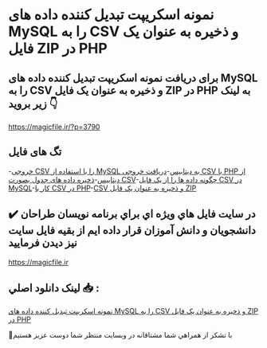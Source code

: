 # نمونه اسکریپت تبدیل کننده داده های MySQL را به CSV و ذخیره به عنوان یک فایل ZIP در PHP

## برای دریافت نمونه اسکریپت تبدیل کننده داده های MySQL را به CSV و ذخیره به عنوان یک فایل ZIP در PHP به لینک زیر بروید 👇

https://magicfile.ir/?p=3790

## تگ های فایل

-[خروجی CSV را با استفاده از MySQL به دیتابیس](https://magicfile.ir/product/%d8%a7%d8%b3%da%a9%d8%b1%db%8c%d9%be%d8%aa-%d8%aa%d8%a8%d8%af%db%8c%d9%84-%da%a9%d9%86%d9%86%d8%af%d9%87-%d8%af%d8%a7%d8%af%d9%87-%d9%87%d8%a7%db%8c-mysql-%d8%b1%d8%a7-csv-zip-%d8%af%d8%b1-php/)-[دریافت خروجی CSV با PHP از دیتابیس](https://magicfile.ir/product/%d8%a7%d8%b3%da%a9%d8%b1%db%8c%d9%be%d8%aa-%d8%aa%d8%a8%d8%af%db%8c%d9%84-%da%a9%d9%86%d9%86%d8%af%d9%87-%d8%af%d8%a7%d8%af%d9%87-%d9%87%d8%a7%db%8c-mysql-%d8%b1%d8%a7-csv-zip-%d8%af%d8%b1-php/)-[ذخیره داده های جدول بصورت CSV](https://magicfile.ir/product/%d8%a7%d8%b3%da%a9%d8%b1%db%8c%d9%be%d8%aa-%d8%aa%d8%a8%d8%af%db%8c%d9%84-%da%a9%d9%86%d9%86%d8%af%d9%87-%d8%af%d8%a7%d8%af%d9%87-%d9%87%d8%a7%db%8c-mysql-%d8%b1%d8%a7-csv-zip-%d8%af%d8%b1-php/)-[چگونه داده ها را از یک فایل CSV در MySQL](https://magicfile.ir/product/%d8%a7%d8%b3%da%a9%d8%b1%db%8c%d9%be%d8%aa-%d8%aa%d8%a8%d8%af%db%8c%d9%84-%da%a9%d9%86%d9%86%d8%af%d9%87-%d8%af%d8%a7%d8%af%d9%87-%d9%87%d8%a7%db%8c-mysql-%d8%b1%d8%a7-csv-zip-%d8%af%d8%b1-php/)-[کار با CSV در PHP](https://magicfile.ir/product/%d8%a7%d8%b3%da%a9%d8%b1%db%8c%d9%be%d8%aa-%d8%aa%d8%a8%d8%af%db%8c%d9%84-%da%a9%d9%86%d9%86%d8%af%d9%87-%d8%af%d8%a7%d8%af%d9%87-%d9%87%d8%a7%db%8c-mysql-%d8%b1%d8%a7-csv-zip-%d8%af%d8%b1-php/)-[CSV و ذخیره به عنوان یک فایل ZIP](https://magicfile.ir/product/%d8%a7%d8%b3%da%a9%d8%b1%db%8c%d9%be%d8%aa-%d8%aa%d8%a8%d8%af%db%8c%d9%84-%da%a9%d9%86%d9%86%d8%af%d9%87-%d8%af%d8%a7%d8%af%d9%87-%d9%87%d8%a7%db%8c-mysql-%d8%b1%d8%a7-csv-zip-%d8%af%d8%b1-php/)

## ✔️ در سايت فايل هاي ويژه اي براي برنامه نويسان طراحان دانشجويان و دانش آموزان قرار داده ايم از بقيه فايل سايت نيز ديدن فرماييد

https://magicfile.ir


## لينک دانلود اصلي 📥 :

[نمونه اسکریپت تبدیل کننده داده های MySQL را به CSV و ذخیره به عنوان یک فایل ZIP در PHP](https://magicfile.ir/product/%d8%a7%d8%b3%da%a9%d8%b1%db%8c%d9%be%d8%aa-%d8%aa%d8%a8%d8%af%db%8c%d9%84-%da%a9%d9%86%d9%86%d8%af%d9%87-%d8%af%d8%a7%d8%af%d9%87-%d9%87%d8%a7%db%8c-mysql-%d8%b1%d8%a7-csv-zip-%d8%af%d8%b1-php/) 


🙏با تشکر از همراهي شما مشتاقانه در وبسایت منتظر شما دوست عزیز هستیم

